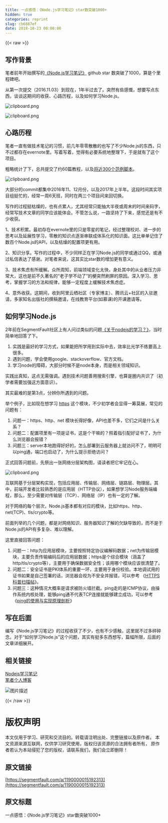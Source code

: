 ```yaml
---
title: 一点感悟：《Node.js学习笔记》star数突破1000+
hidden: true
categories: reprint
slug: cb6887ef
date: 2018-10-23 00:00:00
---
```


{{< raw >}}

                    
<h2 id="articleHeader0">写作背景</h2>
<p>笔者前年开始撰写的<a href="https://github.com/chyingp/nodejs-learning-guide" rel="nofollow noreferrer" target="_blank">《Node.js学习笔记》</a> github star 数突破了1000，算是个里程碑吧。</p>
<p>从第一次提交（2016.11.03）到现在，1年半过去了。突然有些感慨，想要写点东西，谈谈这期间的收获、心路历程，以及如何学习Node.js。</p>
<p><span class="img-wrap"><img src="https://static.alili.tech/img/bVbbUnn?w=956&amp;h=110" src="https://static.alili.tech/img/bVbbUnn?w=956&amp;h=110" alt="clipboard.png" title="clipboard.png" style="cursor: pointer; display: inline;"></span></p>
<p><span class="img-wrap"><img src="https://static.alili.tech/img/bVbbUno?w=1094&amp;h=362" src="https://static.alili.tech/img/bVbbUno?w=1094&amp;h=362" alt="clipboard.png" title="clipboard.png" style="cursor: pointer; display: inline;"></span></p>
<h2 id="articleHeader1">心路历程</h2>
<p>笔者一直有做技术笔记的习惯，前几年零零散散的也写了不少Node.js的东西，只不过都存在evernote里。写着写着，觉得有必要系统地整理下，于是就有了这个项目。</p>
<p>粗略统计了下，总共提交了约60篇教程，以及<a href="https://github.com/chyingp/nodejs-learning-guide/tree/master/examples" rel="nofollow noreferrer" target="_blank">将近300个范例脚本</a>。</p>
<p><span class="img-wrap"><img src="https://static.alili.tech/img/bVbbUnp?w=1630&amp;h=310" src="https://static.alili.tech/img/bVbbUnp?w=1630&amp;h=310" alt="clipboard.png" title="clipboard.png" style="cursor: pointer; display: inline;"></span></p>
<p>大部分的commit都集中2016年11、12月份，以及2017年上半年。这段时间其实项目组挺忙的，经常一周6天班，同时在两三个项目间来回切换。</p>
<p>写作的过程挺枯燥的，也有点累人，尤其经常只能抽大半夜或周末的时间来码字，经常写技术文章的同学应该能体会。不管怎么说，一路坚持了下来，感觉还是有不少收获。</p>
<p>1、技术积累。最初存在evernote里的只是零星的笔记，经过整理校对、进一步的思考以及延展性学习，零散的知识点逐渐串联成体系化的知识面。这比单单记住了数百个Node.js的API，以及枯燥的配置项更有用。</p>
<p>2、知识分享。写作的过程中，不少同样正在学习Node.js的同学或通过QQ，或通过私信表达了感谢。对笔者来说，这其实比star数的增加更有意义。</p>
<p>3、技术焦虑有所缓解。众所周知，前端领域变化太快，身处其中的从业者压力非常大，这也是前不久著名的“老子学不动了”的梗突然刷屏的原因。深入学习、思考，掌握学习的方法和规律，能够一定程度上缓解技术焦虑症。</p>
<p>4、意外收获。这期间，收到阿里云栖社区（专家博主）、腾讯云+社区的入驻邀请，多家知名出版社的撰稿邀请，在线教育平台(如慕课)的开课邀请等。</p>
<h2 id="articleHeader2">如何学习Node.js</h2>
<p>2年前在SegmentFault社区上有人问过类似的问题<a href="https://segmentfault.com/q/1010000006807385/a-1020000006811209">《关于nodejs的学习？》</a>，当时简单地回答了下。</p>
<ol>
<li>实践是最好的学习方式，如果能把所学用到实际中去，效率比光学不练要高上很多。</li>
<li>遇到问题，学会使用google、stackoverflow、官方文档。</li>
<li>学习node的障碍，大部分时候不是node本身，而是相关领域知识。</li>
</ol>
<p>实践出真知，这点无需强调。遇到技术问题善用搜索引擎，也算是圈内共识了（初学者需要加强这方面意识）。</p>
<p>其实最难的是第3点，分辨你所遇到的问题。</p>
<p>举个例子，比如现在想学习 <a href="https://nodejs.org/api/https.html" rel="nofollow noreferrer" target="_blank">https</a> 这个模块，不少初学者会显得一筹莫展，常见的问题有：</p>
<ol>
<li>问题一：https、http、net 模块长得好像，API也差不多，它们之间是什么关系？</li>
<li>问题二：配置项里有一项是证书，这是个干嘛的？照着指引配好证书了，为什么浏览器会报错？</li>
<li>问题三：server本地跑得好好的，怎么部署到云服务器上就访问不了，明明可以ping通，端口也启动了，为什么提示拒绝访问？</li>
</ol>
<p>正式回答问题前，先祭出一张网络分层架构图，请读者把它牢记在心。</p>
<p><span class="img-wrap"><img src="https://static.alili.tech/img/bVbbUnq?w=698&amp;h=474" src="https://static.alili.tech/img/bVbbUnq?w=698&amp;h=474" alt="clipboard.png" title="clipboard.png" style="cursor: pointer; display: inline;"></span></p>
<p>互联网基于分层架构实现，包括应用层、传输层、网络层、链路层、物理层。其中，前端开发者比较熟悉的是应用层（HTTP协议），如果想学习Node服务端编程，那么，至少需要对传输层（TCP）、网络层（IP）也有一定的了解。</p>
<p>对于网络的每个层次，Node.js基本都有对应的模块，比如https、http、net(TCP)、tls/crypto等。</p>
<p>前面列举的几个问题，都是对网络知识、服务器知识了解的欠缺导致的，而不是于Node.js的API有多复杂、难以理解。</p>
<p>这里直接回答问题：</p>
<ol>
<li>问题一：http为应用层模块，主要按照特定协议编解码数据；net为传输层模块，主要负责传输编码后的应用层数据；https是个综合模块（涵盖了http/tls/crypto等），主要用于确保数据安全性；该用哪个模块应该很清楚了。</li>
<li>问题二：安全证书是PKI体系的重要一环，主要用于身份校验。本地调试用的证书如果是自己签署的话，浏览器会视为不安全并报错，可以参考 《<a href="https://www.chyingp.com/posts/what-is-https/" rel="nofollow noreferrer" target="_blank">HTTPS科普扫描帖</a>》。</li>
<li>问题三：这种情况大概率是请求被防火墙拦截。ping走的是ICMP协议，由操作系统内核处理，能够ping通不代表TCP连接就能够建立成功，可以参考 《<a href="https://www.chyingp.com/posts/understanding-ping/" rel="nofollow noreferrer" target="_blank">ping的使用与实现原理剖析</a>》</li>
</ol>
<h2 id="articleHeader3">写在后面</h2>
<p>编写《Node.js学习笔记》的过程收获了不少，也有不少感触，这里就不过多碎碎念。对于“如何学习Node.js”这个问题，其实有挺多东西想写，篇幅所限，后面的文章详细展开。</p>
<h2 id="articleHeader4">相关链接</h2>
<p><a href="https://github.com/chyingp/nodejs-learning-guide" rel="nofollow noreferrer" target="_blank">Nodejs学习笔记</a><br><a href="http://www.chyingp.com" rel="nofollow noreferrer" target="_blank">笔者个人博客</a></p>
<p><span class="img-wrap"><img src="https://static.alili.tech/img/bVbbUnr?w=300&amp;h=390" src="https://static.alili.tech/img/bVbbUnr?w=300&amp;h=390" alt="图片描述" title="图片描述" style="cursor: pointer; display: inline;"></span></p>

                
{{< /raw >}}

# 版权声明
本文仅用于学习、研究和交流目的。转载请注明出处、完整链接以及原作者。
本文资源来源互联网，仅供学习研究使用，版权归该资源的合法拥有者所有，
原作者若认为本站侵犯了您的版权，请联系我们，我们会立即删除！

## 原文链接
[https://segmentfault.com/a/1190000015192313](https://segmentfault.com/a/1190000015192313)

## 原文标题
一点感悟：《Node.js学习笔记》star数突破1000+
